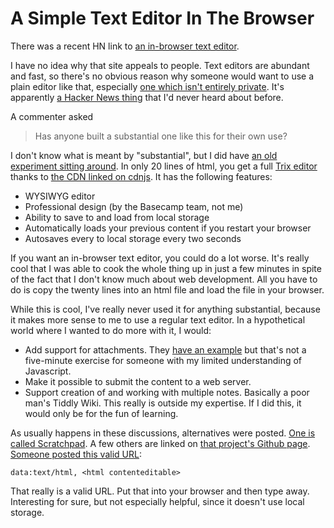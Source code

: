 # A Simple Text Editor In The Browser

There was a recent HN link to [an in-browser text editor](https://www.mytextarea.com/).

I have no idea why that site appeals to people. Text editors are abundant and fast, so there's no obvious reason why someone would want to use a plain editor like that, especially [one which isn't entirely private](https://news.ycombinator.com/item?id=22254473). It's apparently [a Hacker News thing](https://news.ycombinator.com/item?id=22253583) that I'd never heard about before.

A commenter asked

> Has anyone built a substantial one like this for their own use?

I don't know what is meant by "substantial", but I did have [an old experiment sitting around](https://gist.github.com/bachmeil/7c19e72b9a5c49a85e8cecb0b7a7f3ca). In only 20 lines of html, you get a full [Trix editor](https://trix-editor.org/) thanks to [the CDN linked on cdnjs](https://cdnjs.com/libraries/trix). It has the following features:

- WYSIWYG editor
- Professional design (by the Basecamp team, not me)
- Ability to save to and load from local storage
- Automatically loads your previous content if you restart your browser
- Autosaves every to local storage every two seconds

If you want an in-browser text editor, you could do a lot worse. It's really cool that I was able to cook the whole thing up in just a few minutes in spite of the fact that I don't know much about web development. All you have to do is copy the twenty lines into an html file and load the file in your browser.

While this is cool, I've really never used it for anything substantial, because it makes more sense to me to use a regular text editor. In a hypothetical world where I wanted to do more with it, I would:

- Add support for attachments. They [have an example](https://trix-editor.org/js/attachments.js) but that's not a five-minute exercise for someone with my limited understanding of Javascript.
- Make it possible to submit the content to a web server.
- Support creation of and working with multiple notes. Basically a poor man's Tiddly Wiki. This really is outside my expertise. If I did this, it would only be for the fun of learning.

As usually happens in these discussions, alternatives were posted. [One is called Scratchpad](https://sesh.github.io/scratchpad/). A few others are linked on [that project's Github page](https://github.com/sesh/scratchpad). [Someone posted this valid URL](https://news.ycombinator.com/item?id=22253722):

```
data:text/html, <html contenteditable>
```

That really is a valid URL. Put that into your browser and then type away. Interesting for sure, but not especially helpful, since it doesn't use local storage.